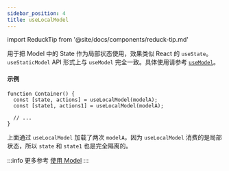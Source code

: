 ```yaml
---
sidebar_position: 4
title: useLocalModel
---
```


import ReduckTip from '@site/docs/components/reduck-tip.md'

<ReduckTip />

用于把 Model 中的 State 作为局部状态使用，效果类似 React 的 `useState`。`useStaticModel` API 形式上与 `useModel` 完全一致。具体使用请参考 [`useModel`](./use-model.md)。


#### 示例

```tsx
function Container() {
  const [state, actions] = useLocalModel(modelA);
  const [state1, actions1] = useLocalModel(modelA);

  // ...
}
```

上面通过 `useLocalModel` 加载了两次 `modelA`，因为 `useLocalModel` 消费的是局部状态，所以 `state` 和 `state1` 也是完全隔离的。

:::info 更多参考
[使用 Model](/docs/guides/features/model/use-model)
:::
